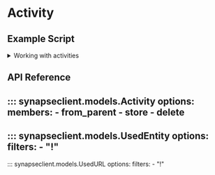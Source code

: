 # Activity

## Example Script

<details class="quote">
  <summary>Working with activities</summary>

```python
{!docs/scripts/object_orientated_programming_poc/oop_poc_activity.py!}
```
</details>

## API Reference

::: synapseclient.models.Activity
    options:
      members:
      - from_parent
      - store
      - delete
---
::: synapseclient.models.UsedEntity
    options:
      filters:
      - "!"
---
::: synapseclient.models.UsedURL
    options:
      filters:
      - "!"
